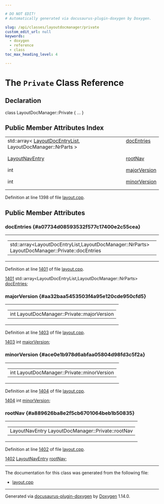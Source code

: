 ```yaml
---

# DO NOT EDIT!
# Automatically generated via docusaurus-plugin-doxygen by Doxygen.

slug: /api/classes/layoutdocmanager/private
custom_edit_url: null
keywords:
  - doxygen
  - reference
  - class
toc_max_heading_level: 4

---
```


<div class="doxyPage">

# The `Private` Class Reference



## Declaration

<div class="doxyDeclaration">
class LayoutDocManager::Private { ... }
</div>

## Public Member Attributes Index

<table class="doxyMembersIndex">

<tr class="doxyMemberIndexItem">
<td class="doxyMemberIndexItemType" align="left" valign="top">std::array&lt; <a href="/web-doxygen/docs/api/files/src/layout-h/#ac96b78f2694c0e0203d69214041dba8a">LayoutDocEntryList</a>, LayoutDocManager::NrParts &gt;</td>
<td class="doxyMemberIndexItemName" align="left" valign="top"><a href="#a07734d08593532f577c17400e2c55cea">docEntries</a></td>
</tr>
<tr class="doxyMemberIndexDescription">
<td class="doxyMemberIndexDescriptionLeft"></td>
<td class="doxyMemberIndexDescriptionRight">
</td>
</tr>
<tr class="doxyMemberIndexSeparator">
<td class="doxyMemberIndexSeparator" colspan="2"></td>
</tr>

<tr class="doxyMemberIndexItem">
<td class="doxyMemberIndexItemType" align="left" valign="top"><a href="/web-doxygen/docs/api/structs/layoutnaventry">LayoutNavEntry</a></td>
<td class="doxyMemberIndexItemName" align="left" valign="top"><a href="#a889626ba8e2f5cb6701064beb1b50835">rootNav</a></td>
</tr>
<tr class="doxyMemberIndexDescription">
<td class="doxyMemberIndexDescriptionLeft"></td>
<td class="doxyMemberIndexDescriptionRight">
</td>
</tr>
<tr class="doxyMemberIndexSeparator">
<td class="doxyMemberIndexSeparator" colspan="2"></td>
</tr>

<tr class="doxyMemberIndexItem">
<td class="doxyMemberIndexItemType" align="left" valign="top">int</td>
<td class="doxyMemberIndexItemName" align="left" valign="top"><a href="#aa32baa5453503f4a95e120cde950cfd5">majorVersion</a></td>
</tr>
<tr class="doxyMemberIndexDescription">
<td class="doxyMemberIndexDescriptionLeft"></td>
<td class="doxyMemberIndexDescriptionRight">
</td>
</tr>
<tr class="doxyMemberIndexSeparator">
<td class="doxyMemberIndexSeparator" colspan="2"></td>
</tr>

<tr class="doxyMemberIndexItem">
<td class="doxyMemberIndexItemType" align="left" valign="top">int</td>
<td class="doxyMemberIndexItemName" align="left" valign="top"><a href="#ace0e1b978d6abfaa05804d98fd3c5f2a">minorVersion</a></td>
</tr>
<tr class="doxyMemberIndexDescription">
<td class="doxyMemberIndexDescriptionLeft"></td>
<td class="doxyMemberIndexDescriptionRight">
</td>
</tr>
<tr class="doxyMemberIndexSeparator">
<td class="doxyMemberIndexSeparator" colspan="2"></td>
</tr>

</table>


<p>Definition at line 1398 of file <a href="/web-doxygen/docs/api/files/src/layout-cpp">layout.cpp</a>.</p>

<div class="doxySectionDef">

## Public Member Attributes

### docEntries {#a07734d08593532f577c17400e2c55cea}

<div class="doxyMemberItem">
<div class="doxyMemberProto">
<table class="doxyMemberLabels">
<tr class="doxyMemberLabels">
<td class="doxyMemberLabelsLeft">
<table class="doxyMemberName">
<tr>
<td class="doxyMemberName">std::array&lt;LayoutDocEntryList,LayoutDocManager::NrParts&gt; LayoutDocManager::Private::docEntries</td>
</tr>
</table>
</td>
</tr>
</table>
</div>
<div class="doxyMemberDoc">


<p>Definition at line <a href="/web-doxygen/docs/api/files/src/layout-cpp/#l01401">1401</a> of file <a href="/web-doxygen/docs/api/files/src/layout-cpp">layout.cpp</a>.</p>

<div class="doxyProgramListing">

<div class="doxyCodeLine"><span class="doxyLineNumber"><a href="#a07734d08593532f577c17400e2c55cea">1401</a></span><span class="doxyLineContent"><span class="doxyHighlight">    std::array&lt;LayoutDocEntryList,LayoutDocManager::NrParts&gt; <a href="#a07734d08593532f577c17400e2c55cea">docEntries</a>;</span></span></div>

</div>

</div>
</div>

### majorVersion {#aa32baa5453503f4a95e120cde950cfd5}

<div class="doxyMemberItem">
<div class="doxyMemberProto">
<table class="doxyMemberLabels">
<tr class="doxyMemberLabels">
<td class="doxyMemberLabelsLeft">
<table class="doxyMemberName">
<tr>
<td class="doxyMemberName">int LayoutDocManager::Private::majorVersion</td>
</tr>
</table>
</td>
</tr>
</table>
</div>
<div class="doxyMemberDoc">


<p>Definition at line <a href="/web-doxygen/docs/api/files/src/layout-cpp/#l01403">1403</a> of file <a href="/web-doxygen/docs/api/files/src/layout-cpp">layout.cpp</a>.</p>

<div class="doxyProgramListing">

<div class="doxyCodeLine"><span class="doxyLineNumber"><a href="#aa32baa5453503f4a95e120cde950cfd5">1403</a></span><span class="doxyLineContent"><span class="doxyHighlight">    </span><span class="doxyHighlightKeywordType">int</span><span class="doxyHighlight"> <a href="#aa32baa5453503f4a95e120cde950cfd5">majorVersion</a>;</span></span></div>

</div>

</div>
</div>

### minorVersion {#ace0e1b978d6abfaa05804d98fd3c5f2a}

<div class="doxyMemberItem">
<div class="doxyMemberProto">
<table class="doxyMemberLabels">
<tr class="doxyMemberLabels">
<td class="doxyMemberLabelsLeft">
<table class="doxyMemberName">
<tr>
<td class="doxyMemberName">int LayoutDocManager::Private::minorVersion</td>
</tr>
</table>
</td>
</tr>
</table>
</div>
<div class="doxyMemberDoc">


<p>Definition at line <a href="/web-doxygen/docs/api/files/src/layout-cpp/#l01404">1404</a> of file <a href="/web-doxygen/docs/api/files/src/layout-cpp">layout.cpp</a>.</p>

<div class="doxyProgramListing">

<div class="doxyCodeLine"><span class="doxyLineNumber"><a href="#ace0e1b978d6abfaa05804d98fd3c5f2a">1404</a></span><span class="doxyLineContent"><span class="doxyHighlight">    </span><span class="doxyHighlightKeywordType">int</span><span class="doxyHighlight"> <a href="#ace0e1b978d6abfaa05804d98fd3c5f2a">minorVersion</a>;</span></span></div>

</div>

</div>
</div>

### rootNav {#a889626ba8e2f5cb6701064beb1b50835}

<div class="doxyMemberItem">
<div class="doxyMemberProto">
<table class="doxyMemberLabels">
<tr class="doxyMemberLabels">
<td class="doxyMemberLabelsLeft">
<table class="doxyMemberName">
<tr>
<td class="doxyMemberName">LayoutNavEntry LayoutDocManager::Private::rootNav</td>
</tr>
</table>
</td>
</tr>
</table>
</div>
<div class="doxyMemberDoc">


<p>Definition at line <a href="/web-doxygen/docs/api/files/src/layout-cpp/#l01402">1402</a> of file <a href="/web-doxygen/docs/api/files/src/layout-cpp">layout.cpp</a>.</p>

<div class="doxyProgramListing">

<div class="doxyCodeLine"><span class="doxyLineNumber"><a href="#a889626ba8e2f5cb6701064beb1b50835">1402</a></span><span class="doxyLineContent"><span class="doxyHighlight">    <a href="/web-doxygen/docs/api/structs/layoutnaventry">LayoutNavEntry</a> <a href="#a889626ba8e2f5cb6701064beb1b50835">rootNav</a>;</span></span></div>

</div>

</div>
</div>

</div>

<hr/>

<p>The documentation for this class was generated from the following file:</p>

<ul>
<li><a href="/web-doxygen/docs/api/files/src/layout-cpp">layout.cpp</a></li>
</ul>

<hr/>

<p class="doxyGeneratedBy">Generated via <a href="https://github.com/xpack/docusaurus-plugin-doxygen">docusaurus-plugin-doxygen</a> by <a href="https://www.doxygen.nl">Doxygen</a> 1.14.0.</p>

</div>
